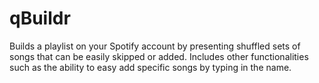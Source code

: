 # qBuildr
Builds a playlist on your Spotify account by presenting shuffled sets of songs that can be easily skipped or added. Includes other functionalities such as the ability to easy add specific songs by typing in the name.
